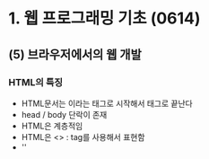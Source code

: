 # 1. 웹 프로그래밍  기초 (0614)

## (5) 브라우저에서의 웹 개발



### HTML의 특징

- HTML문서는 <html>이라는 태그로 시작해서 </html>태그로 끝난다
- head / body 단락이 존재
- HTML은 계층적임
- HTML은 <> : tag를 사용해서 표현함
- ''<script> 태그는 어디든 존재할 수 있찌만, body 마지막 (body 뒤)에 넣는게 일반적'' -> JS코드가 화면 랜더링을 방해할 수 있기 때문에
- ''<style> 코드는 헤드 안에 넣는게 일반적''